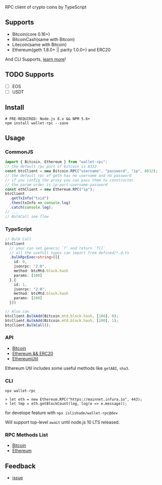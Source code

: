RPC client of crypto coins by TypeScript

## Supports

- Bitcoin(core 0.16+)
- BitcoinCash(same with Bitcoin)
- Litecoin(same with Bitcoin)
- Ethereum(geth 1.8.0+ || parity 1.0.0+) and ERC20

And CLI Supports, [learn more](#cli)!

## TODO Supports

- [ ] EOS
- [ ] USDT

## Install

```shell
# PRE-REQUIRED: Node.js 8.x && NPM 5.6+
npm install wallet-rpc --save
```

## Usage

### CommonJS

```js
import { Bitcoin, Ethereum } from "wallet-rpc";
// the default rpc port of bitcoin is 8332
const btcClient = new Bitcoin.RPC("username", "password", "ip", 8832);
// the default rpc of geth has no username and no password
// if you config the proxy you can pass them to constructor.
// the param order is ip-port-username-password
const ethClient = new Ethereum.RPC("ip");
btcClient
  .getTxInfo("txid")
  .then(txInfo => console.log)
  .catch(console.log);
// ...
// BulkCall see flow
```

### TypeScript

```typescript
// Bulk Call
btcClient
  // your can set generic `T` and return `T[]`
  // all the usefull types can import from defined/*.d.ts
  .bulkRpcExec<string>([{
    id: 0,
    jsonrpc: "2.0",
    method: btcMtd.block.hash
    params: [100]
  },{
    id: 1,
    jsonrpc: "2.0",
    method: btcMtd.block.hash
    params: [200]
  }])

// Also can
btcClient.BulkAdd(Bitcoin.mtd.block.hash, [100], 0);
btcClient.BulkAdd(Bitcoin.mtd.block.hash, [200], 1);
btcClient.BulkCall();
```

### API

- [Bitcoin](./types/bitcoin/rpc.d.ts)
- [Ethereum && ERC20](./types/ethereum/rpc.d.ts)
- [EthereumUtil](./types/ethereum/util.d.ts)

Ethereum Util includes some useful methods like `getABI`, `sha3`. 

### CLI

```
npx wallet-rpc

> let eth = new Ethereum.RPC("https://mainnet.infura.io", 443);
> let tmp = eth.getBlockCount(log, log(e => e.message));
```

for develope feature with `npx islishude/wallet-rpc@dev`

Will support top-level `await` until node.js 10 LTS released. 

### RPC Methods List

- [Bitcoin](./src/bitcoin/mtd.ts)
- [Ethereum](./src/ethereum/mtd.ts)

## Feedback

- [issue](https://github.com/isLishude/wallet-rpc/issues)
